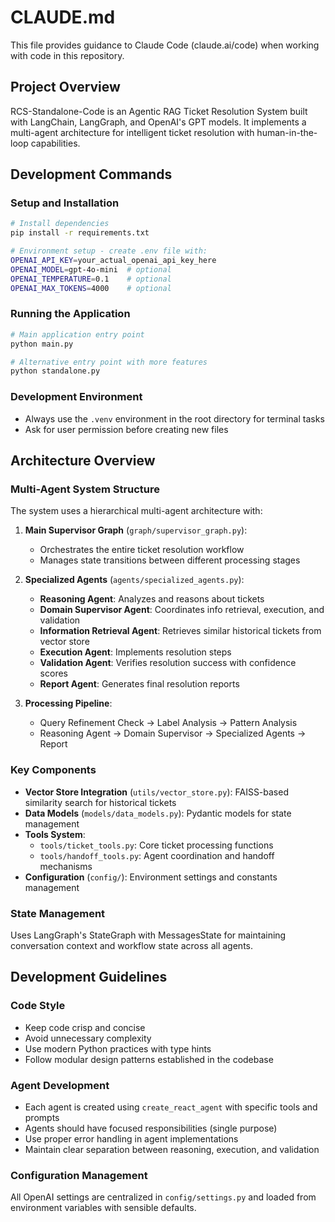 # CLAUDE.md

This file provides guidance to Claude Code (claude.ai/code) when working with code in this repository.

## Project Overview

RCS-Standalone-Code is an Agentic RAG Ticket Resolution System built with LangChain, LangGraph, and OpenAI's GPT models. It implements a multi-agent architecture for intelligent ticket resolution with human-in-the-loop capabilities.

## Development Commands

### Setup and Installation
```bash
# Install dependencies
pip install -r requirements.txt

# Environment setup - create .env file with:
OPENAI_API_KEY=your_actual_openai_api_key_here
OPENAI_MODEL=gpt-4o-mini  # optional
OPENAI_TEMPERATURE=0.1    # optional
OPENAI_MAX_TOKENS=4000    # optional
```

### Running the Application
```bash
# Main application entry point
python main.py

# Alternative entry point with more features
python standalone.py
```

### Development Environment
- Always use the `.venv` environment in the root directory for terminal tasks
- Ask for user permission before creating new files

## Architecture Overview

### Multi-Agent System Structure
The system uses a hierarchical multi-agent architecture with:

1. **Main Supervisor Graph** (`graph/supervisor_graph.py`):
   - Orchestrates the entire ticket resolution workflow
   - Manages state transitions between different processing stages

2. **Specialized Agents** (`agents/specialized_agents.py`):
   - **Reasoning Agent**: Analyzes and reasons about tickets
   - **Domain Supervisor Agent**: Coordinates info retrieval, execution, and validation
   - **Information Retrieval Agent**: Retrieves similar historical tickets from vector store
   - **Execution Agent**: Implements resolution steps
   - **Validation Agent**: Verifies resolution success with confidence scores
   - **Report Agent**: Generates final resolution reports

3. **Processing Pipeline**:
   - Query Refinement Check → Label Analysis → Pattern Analysis
   - Reasoning Agent → Domain Supervisor → Specialized Agents → Report

### Key Components

- **Vector Store Integration** (`utils/vector_store.py`): FAISS-based similarity search for historical tickets
- **Data Models** (`models/data_models.py`): Pydantic models for state management
- **Tools System**: 
  - `tools/ticket_tools.py`: Core ticket processing functions
  - `tools/handoff_tools.py`: Agent coordination and handoff mechanisms
- **Configuration** (`config/`): Environment settings and constants management

### State Management
Uses LangGraph's StateGraph with MessagesState for maintaining conversation context and workflow state across all agents.

## Development Guidelines

### Code Style
- Keep code crisp and concise
- Avoid unnecessary complexity
- Use modern Python practices with type hints
- Follow modular design patterns established in the codebase

### Agent Development
- Each agent is created using `create_react_agent` with specific tools and prompts
- Agents should have focused responsibilities (single purpose)
- Use proper error handling in agent implementations
- Maintain clear separation between reasoning, execution, and validation

### Configuration Management
All OpenAI settings are centralized in `config/settings.py` and loaded from environment variables with sensible defaults.